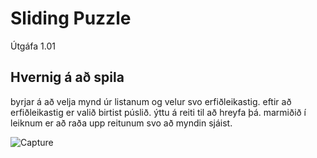 # Sliding Puzzle
Útgáfa 1.01

## Hvernig á að spila
byrjar á að velja mynd  úr listanum og velur svo erfiðleikastig.
eftir að erfiðleikastig er valið birtist púslið. ýttu á reiti til að hreyfa þá. marmiðið í leiknum er að raða upp reitunum svo að myndin sjáist.

![Capture](https://github.com/aronbjartur/SlidingPuzzle/assets/52429829/d04a6e5f-4f13-42fd-9884-9afe2632c9b6)
